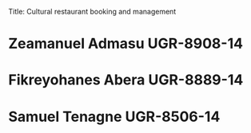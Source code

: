 Title: Cultural restaurant booking and management
# Zeamanuel Admasu  UGR-8908-14
# Fikreyohanes Abera  UGR-8889-14
# Samuel Tenagne UGR-8506-14 
